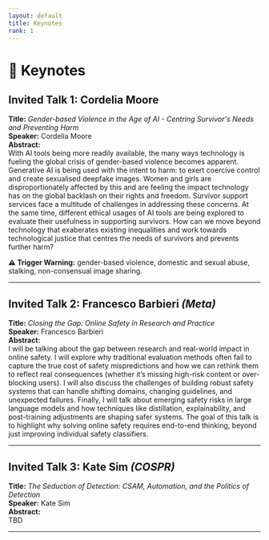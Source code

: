 ```yaml
---
layout: default
title: Keynotes
rank: 1
---
```


# 🎤 Keynotes

## Invited Talk 1: Cordelia Moore
**Title:** *Gender-based Violence in the Age of AI - Centring Survivor's Needs and Preventing Harm*  
**Speaker:** Cordelia Moore  
**Abstract:**  
With AI tools being more readily available, the many ways technology is fueling the global crisis of gender-based violence becomes apparent. Generative AI is being used with the intent to harm: to exert coercive control and create sexualised deepfake images. Women and girls are disproportionately affected by this and are feeling the impact technology has on the global backlash on their rights and freedom. Survivor support services face a multitude of challenges in addressing these concerns. At the same time, different ethical usages of AI tools are being explored to evaluate their usefulness in supporting survivors. How can we move beyond technology that exaberates existing inequalities and work towards technological justice that centres the needs of survivors and prevents further harm?

**⚠️ Trigger Warning:** gender-based violence, domestic and sexual abuse, stalking, non-consensual image sharing.

---

## Invited Talk 2: Francesco Barbieri *(Meta)*
**Title:** *Closing the Gap: Online Safety in Research and Practice*  
**Speaker:** Francesco Barbieri  
**Abstract:**  
I will be talking about the gap between research and real-world impact in online safety. I will explore why traditional evaluation methods often fail to capture the true cost of safety mispredictions and how we can rethink them to reflect real consequences (whether it’s missing high-risk content or over-blocking users). 
I will also discuss the challenges of building robust safety systems that can handle shifting domains, changing guidelines, and unexpected failures. 
Finally, I will talk about emerging safety risks in large language models and how techniques like distillation, explainability, and post-training adjustments are shaping safer systems.  The goal of this talk is to highlight why solving online safety requires end-to-end thinking, beyond just improving individual safety classifiers.

---

## Invited Talk 3: Kate Sim *(COSPR)*
**Title:** *The Seduction of Detection: CSAM, Automation, and the Politics of Detection*  
**Speaker:** Kate Sim  
**Abstract:**  
TBD

---
